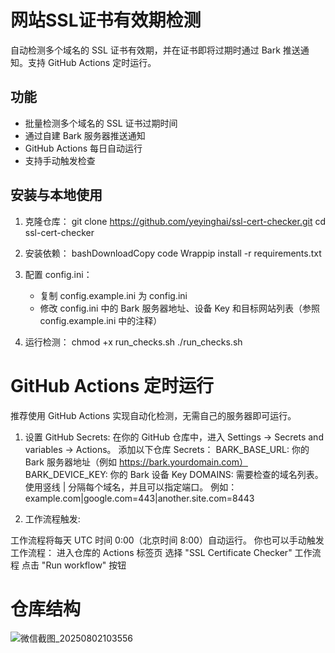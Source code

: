 # 网站SSL证书有效期检测

自动检测多个域名的 SSL 证书有效期，并在证书即将过期时通过 Bark 推送通知。支持 GitHub Actions 定时运行。

## 功能
- 批量检测多个域名的 SSL 证书过期时间
- 通过自建 Bark 服务器推送通知
- GitHub Actions 每日自动运行
- 支持手动触发检查

## 安装与本地使用

1. 克隆仓库：
   git clone https://github.com/yeyinghai/ssl-cert-checker.git
   cd ssl-cert-checker

2. 安装依赖：
   bashDownloadCopy code Wrappip install -r requirements.txt

3. 配置 config.ini：

   * 复制 config.example.ini 为 config.ini
   * 修改 config.ini 中的 Bark 服务器地址、设备 Key 和目标网站列表（参照 config.example.ini 中的注释）

4. 运行检测：
   chmod +x run_checks.sh
   ./run_checks.sh	

# GitHub Actions 定时运行
推荐使用 GitHub Actions 实现自动化检测，无需自己的服务器即可运行。

1. 设置 GitHub Secrets:
在你的 GitHub 仓库中，进入 Settings -> Secrets and variables -> Actions。
添加以下仓库 Secrets：
BARK_BASE_URL: 你的 Bark 服务器地址（例如 https://bark.yourdomain.com）
BARK_DEVICE_KEY: 你的 Bark 设备 Key
DOMAINS: 需要检查的域名列表。使用竖线 | 分隔每个域名，并且可以指定端口。
例如：example.com|google.com=443|another.site.com=8443


2. 工作流程触发:

工作流程将每天 UTC 时间 0:00（北京时间 8:00）自动运行。
你也可以手动触发工作流程：
进入仓库的 Actions 标签页
选择 "SSL Certificate Checker" 工作流程
点击 "Run workflow" 按钮   

# 仓库结构
![微信截图_20250802103556](https://github.com/user-attachments/assets/53610651-fab5-4376-ab95-7a7ca3b0556d)
